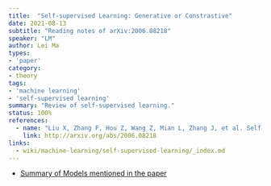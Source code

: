 ```yaml
---
title:  "Self-supervised Learning: Generative or Constrastive"
date: 2021-08-13
subtitle: "Reading notes of arXiv:2006.08218"
speaker: "LM"
author: Lei Ma
types:
- 'paper'
category:
- theory
tags:
- 'machine learning'
- 'self-supervised learning'
summary: "Review of self-supervised learning."
status: 100%
references:
  - name: "Liu X, Zhang F, Hou Z, Wang Z, Mian L, Zhang J, et al. Self-supervised Learning: Generative or Contrastive. arXiv [cs.LG]. 2020. Available: http://arxiv.org/abs/2006.08218"
    link: http://arxiv.org/abs/2006.08218
links:
  - wiki/machine-learning/self-supervised-learning/_index.md
---
```



- [Summary of Models mentioned in the paper](../assets/self-supervised-learning-generative-or-contrastive-2006.08218/self-supervised-learning-models-summary.pdf)